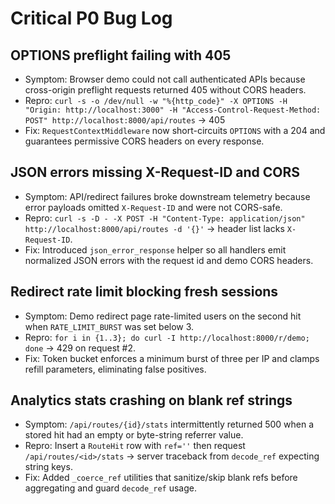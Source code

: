 # Critical P0 Bug Log

## OPTIONS preflight failing with 405
- Symptom: Browser demo could not call authenticated APIs because cross-origin preflight requests returned 405 without CORS headers.
- Repro: `curl -s -o /dev/null -w "%{http_code}" -X OPTIONS -H "Origin: http://localhost:3000" -H "Access-Control-Request-Method: POST" http://localhost:8000/api/routes` → 405
- Fix: `RequestContextMiddleware` now short-circuits `OPTIONS` with a 204 and guarantees permissive CORS headers on every response.

## JSON errors missing X-Request-ID and CORS
- Symptom: API/redirect failures broke downstream telemetry because error payloads omitted `X-Request-ID` and were not CORS-safe.
- Repro: `curl -s -D - -X POST -H "Content-Type: application/json" http://localhost:8000/api/routes -d '{}'` → header list lacks `X-Request-ID`.
- Fix: Introduced `json_error_response` helper so all handlers emit normalized JSON errors with the request id and demo CORS headers.

## Redirect rate limit blocking fresh sessions
- Symptom: Demo redirect page rate-limited users on the second hit when `RATE_LIMIT_BURST` was set below 3.
- Repro: `for i in {1..3}; do curl -I http://localhost:8000/r/demo; done` → 429 on request #2.
- Fix: Token bucket enforces a minimum burst of three per IP and clamps refill parameters, eliminating false positives.

## Analytics stats crashing on blank ref strings
- Symptom: `/api/routes/{id}/stats` intermittently returned 500 when a stored hit had an empty or byte-string referrer value.
- Repro: Insert a `RouteHit` row with `ref=''` then request `/api/routes/<id>/stats` → server traceback from `decode_ref` expecting string keys.
- Fix: Added `_coerce_ref` utilities that sanitize/skip blank refs before aggregating and guard `decode_ref` usage.
